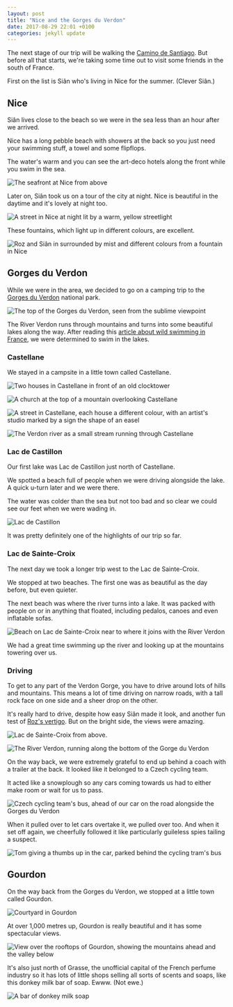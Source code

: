```yaml
---
layout: post
title: "Nice and the Gorges du Verdon"
date: 2017-08-29 22:01 +0100
categories: jekyll update
---
```


The next stage of our trip will be walking the [Camino de Santiago](https://en.m.wikipedia.org/wiki/Camino_de_Santiago). But before all that starts, we're taking some time out to visit some friends in the south of France. 

First on the list is Siân who's living in Nice for the summer. (Clever Siân.)

## Nice

Siân lives close to the beach so we were in the sea less than an hour after we arrived.

Nice has a long pebble beach with showers at the back so you just need your swimming stuff, a towel and some flipflops. 

The water's warm and you can see the art-deco hotels along the front while you swim in the sea.

![The seafront at Nice from above](https://github.com/tombye/trexit/raw/gh-pages/assets/images/nice-seafront-from-above.jpg)

Later on, Siân took us on a tour of the city at night. Nice is beautiful in the daytime and it's lovely at night too.

![A street in Nice at night lit by a warm, yellow streetlight](https://github.com/tombye/trexit/raw/gh-pages/assets/images/street-in-nice-at-night.jpg)

These fountains, which light up in different colours, are excellent.

![Roz and Siân in surrounded by mist and different colours from a fountain in Nice](https://github.com/tombye/trexit/raw/gh-pages/assets/images/sian-and-roz-in-the-fountain-in-nice.jpg)

## Gorges du Verdon

While we were in the area, we decided to go on a camping trip to the [Gorges du Verdon](https://en.m.wikipedia.org/wiki/Verdon_Gorge) national park.

![The top of the Gorges du Verdon, seen from the sublime viewpoint](https://github.com/tombye/trexit/raw/gh-pages/assets/images/sublime-viewpoint-of-gorges-du-verdon.jpg)

The River Verdon runs through mountains and turns into some beautiful lakes along the way. After reading this [article about wild swimming in France](https://www.theguardian.com/travel/gallery/2012/may/04/france-wild-swimming-lakes-rivers), we were determined to swim in the lakes.

### Castellane 

We stayed in a campsite in a little town called Castellane.

![Two houses in Castellane in front of an old clocktower](https://github.com/tombye/trexit/raw/gh-pages/assets/images/clocktower-in-castellane.jpg)

![A church at the top of a mountain overlooking Castellane](https://github.com/tombye/trexit/raw/gh-pages/assets/images/church-overlooking-castellane.jpg)

![A street in Castellane, each house a different colour, with an artist's studio marked by a sign the shape of an easel](https://github.com/tombye/trexit/raw/gh-pages/assets/images/colourful-castellane-street.jpg)

![The Verdon river as a small stream running through Castellane](https://github.com/tombye/trexit/raw/gh-pages/assets/images/verdon-river.jpg)

### Lac de Castillon

Our first lake was Lac de Castillon just north of Castellane.

We spotted a beach full of people when we were driving alongside the lake. A quick u-turn later and we were there.

The water was colder than the sea but not too bad and so clear we could see our feet when we were wading in.

![Lac de Castillon](https://github.com/tombye/trexit/raw/gh-pages/assets/images/lac-de-castillon.jpg)

It was pretty definitely one of the highlights of our trip so far.

### Lac de Sainte-Croix

The next day we took a longer trip west to the Lac de Sainte-Croix. 

We stopped at two beaches. The first one was as beautiful as the day before, but even quieter.

The next beach was where the river turns into a lake. It was packed with people on or in anything that floated, including pedalos, canoes and even inflatable sofas.

![Beach on Lac de Sainte-Croix near to where it joins with the River Verdon](https://github.com/tombye/trexit/raw/gh-pages/assets/images/beach-at-lac-de-saint-croix.jpg)

We had a great time swimming up the river and looking up at the mountains towering over us.

### Driving

To get to any part of the Verdon Gorge, you have to drive around lots of hills and mountains. This means a lot of time driving on narrow roads, with a tall rock face on one side and a sheer drop on the other.

It's really hard to drive, despite how easy Siân made it look, and another fun test of [Roz's vertigo](http://trexit.org.uk/jekyll/update/2017/08/25/walking-with-vertigo.html). But on the bright side, the views were amazing.

![Lac de Sainte-Croix from above](https://github.com/tombye/trexit/raw/gh-pages/assets/images/lac-de-saint-croix-from-above.jpg).

![The River Verdon, running along the bottom of the Gorge du Verdon](https://github.com/tombye/trexit/raw/gh-pages/assets/images/gorges-du-verdon.jpg)

On the way back, we were extremely grateful to end up behind a coach with a trailer at the back. It looked like it belonged to a Czech cycling team.

It acted like a snowplough so any cars coming towards us had to either make room or wait for us to pass.

![Czech cycling team's bus, ahead of our car on the road alongside the Gorges du Verdon](https://github.com/tombye/trexit/raw/gh-pages/assets/images/cycling-team-bus-on-gorges-du-verdon-road.jpg)

When it pulled over to let cars overtake it, we pulled over too. And when it set off again, we cheerfully followed it like particularly guileless spies tailing a suspect.

![Tom giving a thumbs up in the car, parked behind the cycling tram's bus](https://github.com/tombye/trexit/raw/gh-pages/assets/images/tom-in-car-behind-cycling-team-coach.jpg)

## Gourdon

On the way back from the Gorges du Verdon, we stopped at a little town called Gourdon.

![Courtyard in Gourdon](https://github.com/tombye/trexit/raw/gh-pages/assets/images/courtyard-in-gourdon.jpg)

At over 1,000 metres up, Gourdon is really beautiful and it has some spectacular views.

![View over the rooftops of Gourdon, showing the mountains ahead and the valley below](https://github.com/tombye/trexit/raw/gh-pages/assets/images/rooftops-of-gourdon.jpg)

It's also just north of Grasse, the unofficial capital of the French perfume industry so it has lots of little shops selling all sorts of scents and soaps, like this donkey milk bar of soap. Ewww. (Not ewe.)

![A bar of donkey milk soap](https://github.com/tombye/trexit/raw/gh-pages/assets/images/donkey-milk-soap.jpg)
